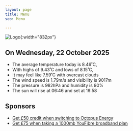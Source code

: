 ```yaml
---
layout: page
title: Menu
seo: Menu

---
```


![Logo](/images/logo.jpg){:width="832px"}

<!-- weather_marker starts -->
## On Wednesday, 22 October 2025

- The average temperature today is 8.46˚C,
- With highs of 9.43˚C and lows of 8.15˚C,
- It may feel like 7.59˚C with overcast clouds
- The wind speed is 1.79m/s and visibility is 9017m
- The pressure is 982hPa and humidity is 90%
- The sun will rise at 06:46 and set at 16:58

<!-- weather_marker ends -->

## Sponsors

- [Get £50 credit when switching to Octopus Energy](https://bit.ly/3oD1nnS)
- [Get £75 when taking a 1000mb YouFibre broadband plan](https://aklam.io/91zWhU?)
